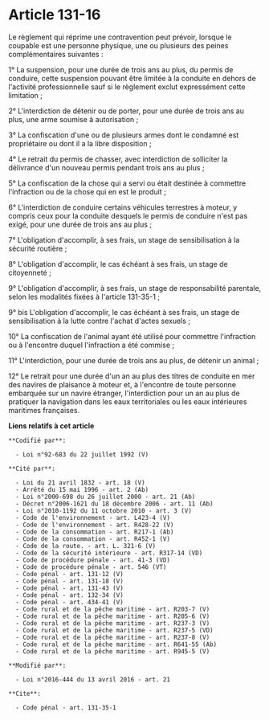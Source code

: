 # Article 131-16

Le règlement qui réprime une contravention peut prévoir, lorsque le coupable est une personne physique, une ou plusieurs des
peines complémentaires suivantes : 

1° La suspension, pour une durée de trois ans au plus, du permis de conduire, cette suspension pouvant être limitée à la
conduite en dehors de l'activité professionnelle sauf si le règlement exclut expressément cette limitation ; 

2° L'interdiction de détenir ou de porter, pour une durée de trois ans au plus, une arme soumise à autorisation ; 

3° La confiscation d'une ou de plusieurs armes dont le condamné est propriétaire ou dont il a la libre disposition ; 

4° Le retrait du permis de chasser, avec interdiction de solliciter la délivrance d'un nouveau permis pendant trois ans au
plus ; 

5° La confiscation de la chose qui a servi ou était destinée à commettre l'infraction ou de la chose qui en est le produit ; 

6° L'interdiction de conduire certains véhicules terrestres à moteur, y compris ceux pour la conduite desquels le permis de
conduire n'est pas exigé, pour une durée de trois ans au plus ; 

7° L'obligation d'accomplir, à ses frais, un stage de sensibilisation à la sécurité routière ; 

8° L'obligation d'accomplir, le cas échéant à ses frais, un stage de citoyenneté ; 

9° L'obligation d'accomplir, à ses frais, un stage de responsabilité parentale, selon les modalités fixées à l'article
131-35-1 ; 

9° bis L'obligation d'accomplir, le cas échéant à ses frais, un stage de sensibilisation à la lutte contre l'achat d'actes
sexuels ;

10° La confiscation de l'animal ayant été utilisé pour commettre l'infraction ou à l'encontre duquel l'infraction a été
commise ; 

11° L'interdiction, pour une durée de trois ans au plus, de détenir un animal ;

12° Le retrait pour une durée d'un an au plus des titres de conduite en mer des navires de plaisance à moteur et, à
l'encontre de toute personne embarquée sur un navire étranger, l'interdiction pour un an au plus de pratiquer la navigation
dans les eaux territoriales ou les eaux intérieures maritimes françaises.

**Liens relatifs à cet article**

	**Codifié par**:

	  - Loi n°92-683 du 22 juillet 1992 (V)

	**Cité par**:

	  - Loi du 21 avril 1832 - art. 18 (V)
	  - Arrêté du 15 mai 1996 - art. 2 (Ab)
	  - Loi n°2000-698 du 26 juillet 2000 - art. 21 (Ab)
	  - Décret n°2006-1621 du 18 décembre 2006 - art. 11 (Ab)
	  - Loi n°2010-1192 du 11 octobre 2010 - art. 3 (V)
	  - Code de l'environnement - art. L423-4 (V)
	  - Code de l'environnement - art. R428-22 (V)
	  - Code de la consommation - art. R217-1 (Ab)
	  - Code de la consommation - art. R452-1 (V)
	  - Code de la route. - art. L. 321-6 (V)
	  - Code de la sécurité intérieure - art. R317-14 (VD)
	  - Code de procédure pénale - art. 41-3 (VD)
	  - Code de procédure pénale - art. 546 (VT)
	  - Code pénal - art. 131-12 (V)
	  - Code pénal - art. 131-18 (V)
	  - Code pénal - art. 131-43 (V)
	  - Code pénal - art. 132-34 (V)
	  - Code pénal - art. 434-41 (V)
	  - Code rural et de la pêche maritime - art. R203-7 (V)
	  - Code rural et de la pêche maritime - art. R205-6 (V)
	  - Code rural et de la pêche maritime - art. R237-3 (V)
	  - Code rural et de la pêche maritime - art. R237-5 (VD)
	  - Code rural et de la pêche maritime - art. R237-8 (V)
	  - Code rural et de la pêche maritime - art. R641-55 (Ab)
	  - Code rural et de la pêche maritime - art. R945-5 (V)

	**Modifié par**:

	  - Loi n°2016-444 du 13 avril 2016 - art. 21

	**Cite**:

	  - Code pénal - art. 131-35-1
